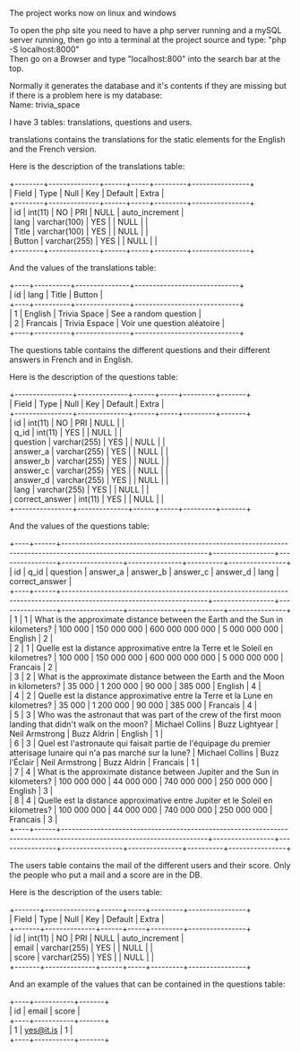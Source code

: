 The project works now on linux and windows

To open the php site you need to have a php server running
and a mySQL server running, then go into a terminal at
the project source and type:
"php -S localhost:8000"  
Then go on a Browser and type "localhost:800" into the search bar at the top.

Normally it generates the database and it's contents 
if they are missing but if there is a problem here is my database:  
Name: trivia_space

I have 3 tables: translations, questions and users.

translations contains the translations for the static elements
for the English and the French version.  

Here is the description of the translations table:

+--------+--------------+------+-----+---------+----------------+  
| Field  | Type         | Null | Key | Default | Extra          |  
+--------+--------------+------+-----+---------+----------------+  
| id     | int(11)      | NO   | PRI | NULL    | auto_increment |  
| lang   | varchar(100) | YES  |     | NULL    |                |  
| Title  | varchar(100) | YES  |     | NULL    |                |  
| Button | varchar(255) | YES  |     | NULL    |                |  
+--------+--------------+------+-----+---------+----------------+

And the values of the translations table:

+----+----------+---------------+-----------------------------+  
| id | lang     | Title         | Button                      |  
+----+----------+---------------+-----------------------------+  
|  1 | English  | Trivia Space  | See a random question       |  
|  2 | Francais | Trivia Espace | Voir une question aléatoire |  
+----+----------+---------------+-----------------------------+

The questions table contains the different questions and their different answers
in French and in English.

Here is the description of the questions table:

+----------------+--------------+------+-----+---------+-------+  
| Field          | Type         | Null | Key | Default | Extra |  
+----------------+--------------+------+-----+---------+-------+  
| id             | int(11)      | NO   | PRI | NULL    |       |  
| q_id           | int(11)      | YES  |     | NULL    |       |  
| question       | varchar(255) | YES  |     | NULL    |       |  
| answer_a       | varchar(255) | YES  |     | NULL    |       |  
| answer_b       | varchar(255) | YES  |     | NULL    |       |  
| answer_c       | varchar(255) | YES  |     | NULL    |       |  
| answer_d       | varchar(255) | YES  |     | NULL    |       |  
| lang           | varchar(255) | YES  |     | NULL    |       |  
| correct_answer | int(11)      | YES  |     | NULL    |       |  
+----------------+--------------+------+-----+---------+-------+

And the values of the questions table:

+----+------+----------------------------------------------------------------------------------------------------------------------+-----------------+----------------+-----------------+---------------+----------+----------------+  
| id | q_id | question                                                                                                             | answer_a        | answer_b       | answer_c        | answer_d      | lang     | correct_answer |  
+----+------+----------------------------------------------------------------------------------------------------------------------+-----------------+----------------+-----------------+---------------+----------+----------------+  
|  1 |    1 | What is the approximate distance between the Earth and the Sun in kilometers?                                        | 100 000         | 150 000 000    | 600 000 000 000 | 5 000 000 000 | English  |              2 |  
|  2 |    1 | Quelle est la distance approximative entre la Terre et le Soleil en kilometres?                                      | 100 000         | 150 000 000    | 600 000 000 000 | 5 000 000 000 | Francais |              2 |  
|  3 |    2 | What is the approximate distance between the Earth and the Moon in kilometers?                                       | 35 000          | 1 200 000      | 90 000          | 385 000       | English  |              4 |  
|  4 |    2 | Quelle est la distance approximative entre la Terre et la Lune en kilometres?                                        | 35 000          | 1 200 000      | 90 000          | 385 000       | Francais |              4 |  
|  5 |    3 | Who was the astronaut that was part of the crew of the first moon landing that didn't walk on the moon?              | Michael Collins | Buzz Lightyear | Neil Armstrong  | Buzz Aldrin   | English  |              1 |  
|  6 |    3 | Quel est l'astronaute qui faisait partie de l'équipage du premier atterisage lunaire qui n'a pas marché sur la lune? | Michael Collins | Buzz l'Éclair  | Neil Armstrong  | Buzz Aldrin   | Francais |              1 |  
|  7 |    4 | What is the approximate distance between Jupiter and the Sun in kilometers?                                          | 100 000 000     | 44 000 000     | 740 000 000     | 250 000 000   | English  |              3 |  
|  8 |    4 | Quelle est la distance approximative entre Jupiter et le Soleil en kilometres?                                       | 100 000 000     | 44 000 000     | 740 000 000     | 250 000 000   | Francais |              3 |  
+----+------+----------------------------------------------------------------------------------------------------------------------+-----------------+----------------+-----------------+---------------+----------+----------------+

The users table contains the mail of the different users and their
score. Only the people who put a mail and a score are in the DB.

Here is the description of the users table:

+-------+--------------+------+-----+---------+----------------+  
| Field | Type         | Null | Key | Default | Extra          |  
+-------+--------------+------+-----+---------+----------------+  
| id    | int(11)      | NO   | PRI | NULL    | auto_increment |  
| email | varchar(255) | YES  |     | NULL    |                |  
| score | varchar(255) | YES  |     | NULL    |                |  
+-------+--------------+------+-----+---------+----------------+


And an example of the values that can be contained in the questions table:

+----+-----------+-------+  
| id | email     | score |  
+----+-----------+-------+  
|  1 | yes@it.is | 1     |  
+----+-----------+-------+
